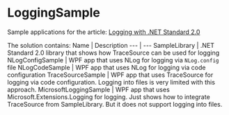 # LoggingSample
Sample applications for the article: [Logging with .NET Standard 2.0](https://github.com/jbe2277/waf/wiki/Logging-with-.NET-Standard-2.0)

The solution contains:
Name | Description
--- | ---
SampleLibrary | .NET Standard 2.0 library that shows how TraceSource can be used for logging
NLogConfigSample | WPF app that uses NLog for logging via `NLog.config` file
NLogCodeSample | WPF app that uses NLog for logging via code configuration
TraceSourceSample | WPF app that uses TraceSource for logging via code configuration. Logging into files is very limited with this approach.
MicrosoftLoggingSample | WPF app that uses Microsoft.Extensions.Logging for logging. Just shows how to integrate TraceSource from SampleLibrary. But it does not support logging into files.
